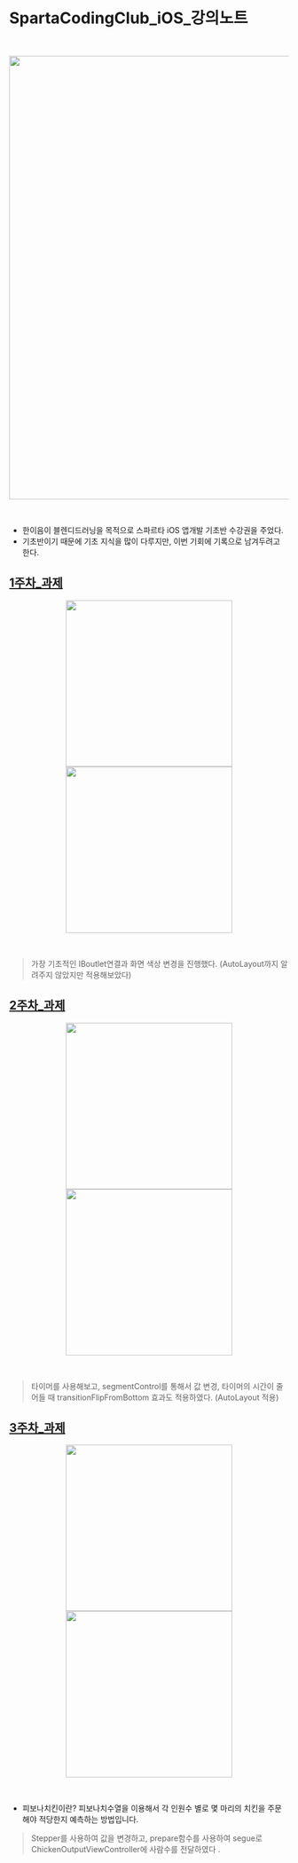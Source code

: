 
# SpartaCodingClub_iOS_강의노트

<br>
<p align="center">
    <img width="800px" src="https://user-images.githubusercontent.com/50114556/122389547-029b7880-cfac-11eb-8009-ced7dbee43df.png">
</p>
<br>

- 한이음이 블렌디드러닝을 목적으로 스파르타 iOS 앱개발 기초반 수강권을 주었다.
- 기초반이기 때문에 기초 지식을 많이 다루지만, 이번 기회에 기록으로 남겨두려고 한다.

## [1주차_과제](https://github.com/97tuna/SpartaCodingClub_iOS/tree/master/1%EC%A3%BC%EC%B0%A8)

<!-- 손전등 App -->
<p align="center">
    <img width="300px" src="https://user-images.githubusercontent.com/50114556/122678338-611d5c80-d221-11eb-8d83-125b94b8539e.PNG">
    <img width="300px" src="https://user-images.githubusercontent.com/50114556/122678334-5cf13f00-d221-11eb-9e4b-9b50b98339c7.PNG">
</p>
<br>

> 가장 기초적인 IBoutlet연결과 화면 색상 변경을 진행했다. (AutoLayout까지 알려주지 않았지만 적용해보았다)

## [2주차_과제](https://github.com/97tuna/SpartaCodingClub_iOS/tree/master/2%EC%A3%BC%EC%B0%A8)
<!-- 라면타이머 App -->
<p align="center">
    <img width="300px" src="https://user-images.githubusercontent.com/50114556/122678374-8f02a100-d221-11eb-8ad7-b50b970b0e6f.PNG">
    <img width="300px" src="https://user-images.githubusercontent.com/50114556/122678369-8a3ded00-d221-11eb-890a-dce5da7a97e4.PNG">
</p>
<br>

> 타이머를 사용해보고, segmentControl를 통해서 값 변경, 타이머의 시간이 줄어들 때 transitionFlipFromBottom 효과도 적용하였다. (AutoLayout 적용)

## [3주차_과제](https://github.com/97tuna/SpartaCodingClub_iOS/tree/master/2%EC%A3%BC%EC%B0%A8)
<!-- 피보나치킨 App -->
<p align="center">
    <img width="300px" src="https://user-images.githubusercontent.com/50114556/123984930-0396c600-da00-11eb-98de-47df4d9e3f0b.PNG">
    <img width="300px" src="https://user-images.githubusercontent.com/50114556/123984913-ff6aa880-d9ff-11eb-985d-6c18ac780c94.PNG">
</p>
<br>

- 피보나치킨이란?
피보나치수열을 이용해서 각 인원수 별로 몇 마리의 치킨을 주문해야 적당한지 예측하는 방법입니다.

> Stepper를 사용하여 값을 변경하고, prepare함수를 사용하여 segue로 ChickenOutputViewController에 사람수를 전달하였다 .